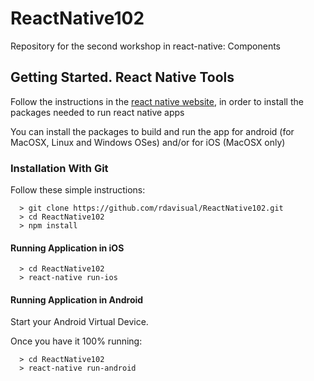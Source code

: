# ReactNative102
Repository for the second workshop in react-native: Components

## Getting Started. React Native Tools
Follow the instructions in the [react native website](https://facebook.github.io/react-native/docs/getting-started.html),
in order to install the packages needed to run react native apps

You can install the packages to build and run the app for android
(for MacOSX, Linux and Windows OSes) and/or for iOS (MacOSX only)


### Installation With Git

Follow these simple instructions:

```
  > git clone https://github.com/rdavisual/ReactNative102.git
  > cd ReactNative102
  > npm install
```

#### Running Application in iOS

```
  > cd ReactNative102
  > react-native run-ios
```

#### Running Application in Android

Start your Android Virtual Device.

Once you have it 100% running:
```
  > cd ReactNative102
  > react-native run-android
```
